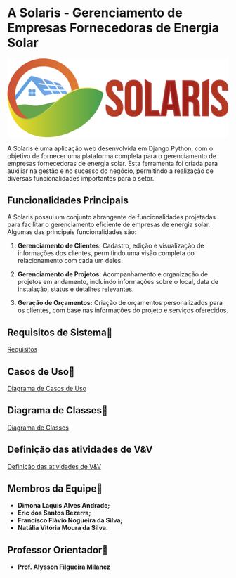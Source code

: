# A Solaris - Gerenciamento de Empresas Fornecedoras de Energia Solar

![Solaris Logo](https://github.com/flavionogueiraa/projetoX/blob/main/documents/solaris.svg)

A Solaris é uma aplicação web desenvolvida em Django Python, com o objetivo de fornecer uma plataforma completa para o gerenciamento de empresas fornecedoras de energia solar. Esta ferramenta foi criada para auxiliar na gestão e no sucesso do negócio, permitindo a realização de diversas funcionalidades importantes para o setor.

## Funcionalidades Principais

A Solaris possui um conjunto abrangente de funcionalidades projetadas para facilitar o gerenciamento eficiente de empresas de energia solar. Algumas das principais funcionalidades são:

1. **Gerenciamento de Clientes:** Cadastro, edição e visualização de informações dos clientes, permitindo uma visão completa do relacionamento com cada um deles.

2. **Gerenciamento de Projetos:** Acompanhamento e organização de projetos em andamento, incluindo informações sobre o local, data de instalação, status e detalhes relevantes.

3. **Geração de Orçamentos:** Criação de orçamentos personalizados para os clientes, com base nas informações do projeto e serviços oferecidos.


## Requisitos de Sistema📓
[Requisitos](https://github.com/flavionogueiraa/projetoX/blob/main/documents/analise_requisitos.pdf)
## Casos de Uso📕
[Diagrama de Casos de Uso](https://github.com/flavionogueiraa/projetoX/blob/main/documents/diagrama_caso_uso.pdf)
## Diagrama de Classes📃
[Diagrama de Classes](https://github.com/flavionogueiraa/projetoX/blob/main/documents/diagrama_classe.pdf)
## Definição das atividades de V&V
[Definição das atividades de V&V](https://github.com/flavionogueiraa/projetoX/blob/main/documents/definicao_atividades_vev.pdf)
## Membros da Equipe🖖
- **Dimona Laquis Alves Andrade;**
- **Eric dos Santos Bezerra;**
- **Francisco Flávio Nogueira da Silva;**
- **Natália Vitória Moura da Silva.**
## Professor Orientador🚀
- **Prof. Alysson Filgueira Milanez**
